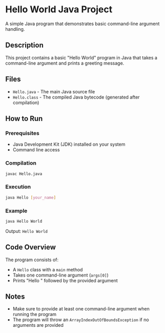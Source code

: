 # Hello World Java Project

A simple Java program that demonstrates basic command-line argument handling.

## Description

This project contains a basic "Hello World" program in Java that takes a command-line argument and prints a greeting message.

## Files

- `Hello.java` - The main Java source file
- `Hello.class` - The compiled Java bytecode (generated after compilation)

## How to Run

### Prerequisites
- Java Development Kit (JDK) installed on your system
- Command line access

### Compilation
```bash
javac Hello.java
```

### Execution
```bash
java Hello [your_name]
```

### Example
```bash
java Hello World
```
Output: `Hello World`

## Code Overview

The program consists of:
- A `Hello` class with a `main` method
- Takes one command-line argument (`args[0]`)
- Prints "Hello " followed by the provided argument

## Notes

- Make sure to provide at least one command-line argument when running the program
- The program will throw an `ArrayIndexOutOfBoundsException` if no arguments are provided